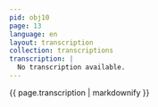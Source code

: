 ```yaml
---
pid: obj10
page: 13
language: en
layout: transcription
collection: transcriptions
transcription: |
  No transcription available.
---
```


{{ page.transcription | markdownify }}

